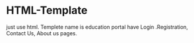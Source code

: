 # HTML-Template
 just use html. 
Templete name is education portal have Login .Registration, Contact Us, About us pages.
